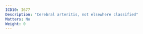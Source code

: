 ```yaml
---
ICD10: I677
Description: "Cerebral arteritis, not elsewhere classified"
Matters: No
Weight: 0
---
```

